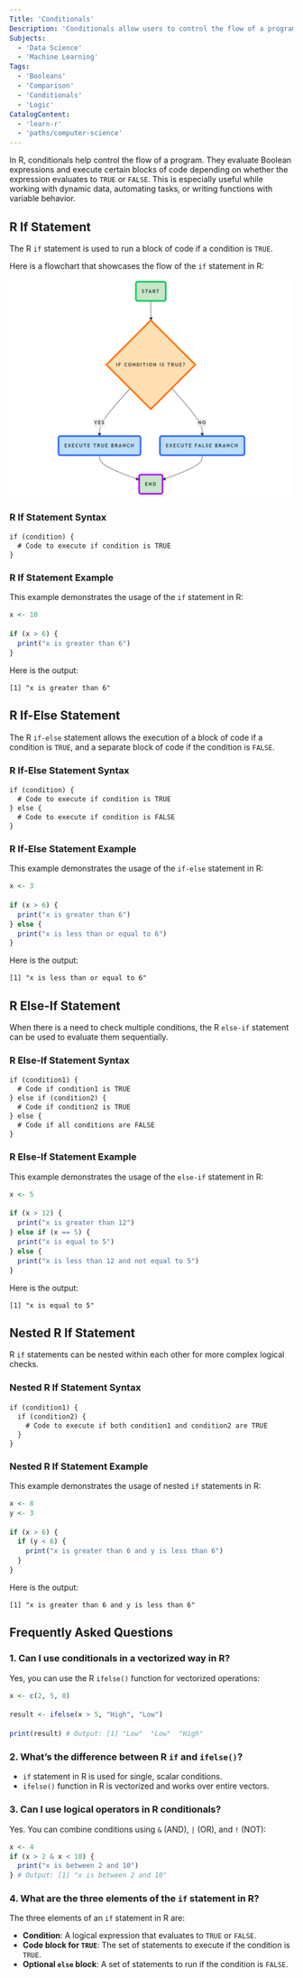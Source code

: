 ```yaml
---
Title: 'Conditionals'
Description: 'Conditionals allow users to control the flow of a program based on certain conditions.'
Subjects:
  - 'Data Science'
  - 'Machine Learning'
Tags:
  - 'Booleans'
  - 'Comparison'
  - 'Conditionals'
  - 'Logic'
CatalogContent:
  - 'learn-r'
  - 'paths/computer-science'
---
```


In R, conditionals help control the flow of a program. They evaluate Boolean expressions and execute certain blocks of code depending on whether the expression evaluates to `TRUE` or `FALSE`. This is especially useful while working with dynamic data, automating tasks, or writing functions with variable behavior.

## R If Statement

The R `if` statement is used to run a block of code if a condition is `TRUE`.

Here is a flowchart that showcases the flow of the `if` statement in R:

![R If statement flowchart](https://raw.githubusercontent.com/Codecademy/docs/main/media/if-statement-flowchart.png)

### R If Statement Syntax

```pseudo
if (condition) {
  # Code to execute if condition is TRUE
}
```

### R If Statement Example

This example demonstrates the usage of the `if` statement in R:

```r
x <- 10

if (x > 6) {
  print("x is greater than 6")
}
```

Here is the output:

```shell
[1] "x is greater than 6"
```

## R If-Else Statement

The R `if-else` statement allows the execution of a block of code if a condition is `TRUE`, and a separate block of code if the condition is `FALSE`.

### R If-Else Statement Syntax

```pseudo
if (condition) {
  # Code to execute if condition is TRUE
} else {
  # Code to execute if condition is FALSE
}
```

### R If-Else Statement Example

This example demonstrates the usage of the `if-else` statement in R:

```r
x <- 3

if (x > 6) {
  print("x is greater than 6")
} else {
  print("x is less than or equal to 6")
}
```

Here is the output:

```shell
[1] "x is less than or equal to 6"
```

## R Else-If Statement

When there is a need to check multiple conditions, the R `else-if` statement can be used to evaluate them sequentially.

### R Else-If Statement Syntax

```pseudo
if (condition1) {
  # Code if condition1 is TRUE
} else if (condition2) {
  # Code if condition2 is TRUE
} else {
  # Code if all conditions are FALSE
}
```

### R Else-If Statement Example

This example demonstrates the usage of the `else-if` statement in R:

```r
x <- 5

if (x > 12) {
  print("x is greater than 12")
} else if (x == 5) {
  print("x is equal to 5")
} else {
  print("x is less than 12 and not equal to 5")
}
```

Here is the output:

```shell
[1] "x is equal to 5"
```

## Nested R If Statement

R `if` statements can be nested within each other for more complex logical checks.

### Nested R If Statement Syntax

```pseudo
if (condition1) {
  if (condition2) {
    # Code to execute if both condition1 and condition2 are TRUE
  }
}
```

### Nested R If Statement Example

This example demonstrates the usage of nested `if` statements in R:

```r
x <- 8
y <- 3

if (x > 6) {
  if (y < 6) {
    print("x is greater than 6 and y is less than 6")
  }
}
```

Here is the output:

```shell
[1] "x is greater than 6 and y is less than 6"
```

## Frequently Asked Questions

### 1. Can I use conditionals in a vectorized way in R?

Yes, you can use the R `ifelse()` function for vectorized operations:

```r
x <- c(2, 5, 8)

result <- ifelse(x > 5, "High", "Low")

print(result) # Output: [1] "Low"  "Low"  "High"
```

### 2. What’s the difference between R `if` and `ifelse()`?

- `if` statement in R is used for single, scalar conditions.
- `ifelse()` function in R is vectorized and works over entire vectors.

### 3. Can I use logical operators in R conditionals?

Yes. You can combine conditions using `&` (AND), `|` (OR), and `!` (NOT):

```r
x <- 4
if (x > 2 & x < 10) {
  print("x is between 2 and 10")
} # Output: [1] "x is between 2 and 10"
```

### 4. What are the three elements of the `if` statement in R?

The three elements of an `if` statement in R are:

- **Condition**: A logical expression that evaluates to `TRUE` or `FALSE`.
- **Code block for `TRUE`**: The set of statements to execute if the condition is `TRUE`.
- **Optional `else` block**: A set of statements to run if the condition is `FALSE`.
